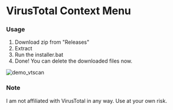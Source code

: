 # VirusTotal Context Menu
### Usage
1. Download zip from "Releases"
2. Extract
3. Run the installer.bat
4. Done! You can delete the downloaded files now.




![demo_vtscan](https://github.com/user-attachments/assets/0b534ae0-8dfc-438d-8973-5f3e487ed884)




### Note
I am not affiliated with VirusTotal in any way. Use at your own risk.
